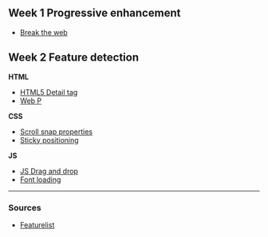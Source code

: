 ## Week 1 Progressive enhancement

- [Break the web](https://github.com/eltongonc/browser-technology/Funda)


## Week 2 Feature detection

**HTML**
- [HTML5 Detail tag](https://github.com/eltongonc/browser-technology/tree/master/feature_detection/detail-tag)
- [Web P](https://github.com/eltongonc/browser-technology/tree/master/feature_detection/webp)

**CSS**
- [Scroll snap properties](https://github.com/eltongonc/browser-technology/tree/master/feature_detection/scroll-snap)
- [Sticky positioning](https://github.com/eltongonc/browser-technology/tree/master/feature_detection/sticky-position)

**JS**
- [JS Drag and drop](https://github.com/eltongonc/browser-technology/tree/master/feature_detection/drag-and-drop)
- [Font loading](https://github.com/eltongonc/browser-technology/tree/master/feature_detection/font-loading)

***
### Sources

- [Featurelist](http://html5please.com/)

